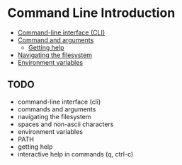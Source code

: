 # Command Line Introduction

<!-- START doctoc generated TOC please keep comment here to allow auto update -->
<!-- DON'T EDIT THIS SECTION, INSTEAD RE-RUN doctoc TO UPDATE -->


- [Command-line interface (CLI)](#command-line-interface-cli)
- [Command and arguments](#command-and-arguments)
  - [Getting help](#getting-help)
- [Navigating the filesystem](#navigating-the-filesystem)
- [Environment variables](#environment-variables)

<!-- END doctoc generated TOC please keep comment here to allow auto update -->

## TODO

* command-line interface (cli)
* commands and arguments
* navigating the filesystem
* spaces and non-ascii characters
* environment variables
* PATH
* getting help
* interactive help in commands (q, ctrl-c)
